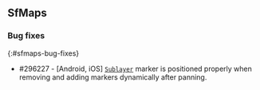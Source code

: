 ## SfMaps

### Bug fixes
{:#sfmaps-bug-fixes}

* \#296227 - [Android, iOS] [`Sublayer`](https://help.syncfusion.com/xamarin/maps/sublayer) marker is positioned properly when removing and adding markers dynamically after panning.

